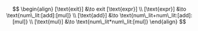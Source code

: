#

$$
\begin{align}
[\text{exit}] &\to exit [\text{expr}]
\\
[\text{expr}] &\to \text{num\_lit:[add]:[mul]}
\\
[\text{add}] &\to \text{num\_lit+num\_lit:[add]:[mul]}
\\
[\text{mul}] &\to \text{num\_lit*num\_lit:[mul]}
\end{align}
$$

